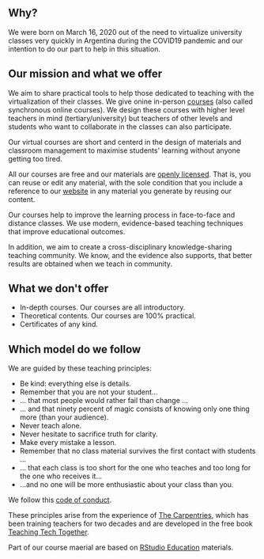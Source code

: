 ## Why?

We were born on March 16, 2020 out of the need to virtualize university classes very quickly in Argentina during the COVID19 pandemic and our intention to do our part to help in this situation. 

## Our mission and what we offer

We aim to share practical tools to help those dedicated to teaching with the virtualization of their classes. We give onine in-person [courses](https://metadocencia.netlify.app/cursos/) (also called synchronous online courses). We design these courses with higher level teachers in mind (tertiary/university) but teachers of other levels and students who want to collaborate in the classes can also participate.

Our virtual courses are short and centerd in the design of materials and classroom management to maximise students' learning without anyone getting too tired. 
	
All our courses are free and our materials are [openly licensed](LICENCE.md). That is, you can reuse or edit any material, with the sole condition that you include a reference to our [website](https://metadocencia.netlify.app/) in any material you generate by reusing our content.

Our courses help to improve the learning process in face-to-face and distance classes. We use modern, evidence-based teaching techniques that improve educational outcomes. 

In addition, we aim to create a cross-disciplinary knowledge-sharing teaching community. We know, and the evidence also supports, that better results are obtained when we teach in community.

## What we **don't** offer

* In-depth courses. Our courses are all introductory.
* Theoretical contents. Our courses are 100% practical.
* Certificates of any kind.

## Which model do we follow

We are guided by these teaching principles:

* Be kind: everything else is details.
* Remember that you are not your student...
* ... that most people would rather fail than change ...
* ... and that ninety percent of magic consists of knowing only one thing more (than your audience).
* Never teach alone.
* Never hesitate to sacrifice truth for clarity.
* Make every mistake a lesson.
* Remember that no class material survives the first contact with students ...
* ... that each class is too short for the one who teaches and too long for the one who receives it...
* ...and no one will be more enthusiastic about your class than you.

We follow this [code of conduct](CODE-OF-CONDUCT.md).

These principles arise from the experience of [The Carpentries](https://carpentries.org), which has been training teachers for two decades and are developed in the free book [Teaching Tech Together](https://teachtogether.tech/).

Part of our course maerial are based on [RStudio Education](https://education.rstudio.com/) materials.
